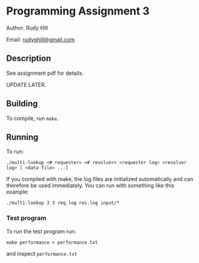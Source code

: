 # Programming Assignment 3

Author: Rudy Hill

Email: rudyghill@gmail.com

## Description

See assignment pdf for details.

UPDATE LATER.

## Building

To compile, run ``make``.

## Running

To run:

```
./multi-lookup <# requester> <# resolver> <requester log> <resolver log> [ <data file> ...]
```
If you compiled with make, the log files are initialized automatically and can therefore be used immediately.
You can run with something like this example:
```
./multi-lookup 3 3 req.log res.log input/*
```

### Test program
To run the test program run:
```
make performance > performance.txt

```
and inspect ``performance.txt``
